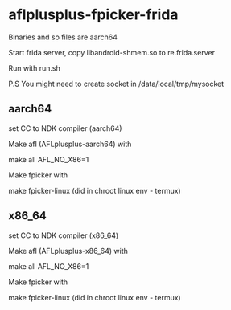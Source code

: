 # aflplusplus-fpicker-frida

Binaries and so files are aarch64

Start frida server, copy libandroid-shmem.so to re.frida.server

Run with run.sh

P.S You might need to create socket in /data/local/tmp/mysocket

## aarch64

set CC to NDK compiler (aarch64)

Make afl (AFLplusplus-aarch64) with 

make all AFL_NO_X86=1

Make fpicker with

make fpicker-linux (did in chroot linux env - termux)

## x86_64

set CC to NDK compiler (x86_64)

Make afl (AFLplusplus-x86_64) with 

make all AFL_NO_X86=1

Make fpicker with

make fpicker-linux (did in chroot linux env - termux)







